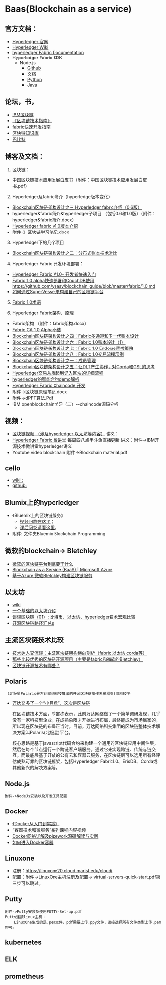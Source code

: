 # Baas(Blockchain as a service)

## 官方文档：
- [Hyperledger 官网](https://www.hyperledger.org/)
- [Hyperledger Wiki](https://wiki.hyperledger.org/)
- [hyperledger Fabric Documentation](http://hyperledger-fabric.readthedocs.io/en/latest/)
- Hyperledger Fabric SDK
  -	Node.js
     - [Github](https://github.com/hyperledger/fabric-sdk-node)
	 - [文档](http://hyperledger-fabric.readthedocs.io/en/latest/nodesdk.html)
    - [Python](https://github.com/hyperledger/fabric-sdk-py)
    - [Java](https://github.com/hyperledger/fabric-sdk-java)

## 论坛，书，
 - [IBM区块链](http://www-31.ibm.com/ibm/cn/blockchain/)
 - [《区块链技术指南》](https://github.com/yeasy/blockchain_guide)
 - [fabric快速开发指南](https://www.ibm.com/developerworks/cn/cloud/library/cl-ibm-blockchain-101-quick-start-guide-for-developers-bluemix-trs/index.html)
 - [区块链知识库](http://lib.csdn.net/blockchain/node/761)
 - [巴比特](http://8btc.com/xueyuan)


## 博客及文档：

1. 区块链：
 - 中国区块链技术应用发展白皮书（附件：中国区块链技术应用发展白皮书.pdf）
2. Hyperledger及fabric简介（hyperledge版本变化）
 - [Blockchain区块链架构设计之三 Hyperledger fabric介绍（0.6版）](https://zhuanlan.zhihu.com/p/23947372)
 - hyperledger&fabric简介&hyperledger子项目 （包括0.6和1.0版）（附件：hyperledger&fabric简介.docx）
 - [Hyperledger fabric v1.0版本介绍](https://zhuanlan.zhihu.com/p/25383775)
 - 附件-》区块链学习笔记.docx
3. Hyperledger下的几个项目
 - [Blockchain区块链架构设计之二：分布式账本技术对比](https://zhuanlan.zhihu.com/p/23463699)
4. Hyperledger Fabric 开发环境部署：
 - [Hyperledger Fabric V1.0– 开发者快速入门](https://zhuanlan.zhihu.com/p/25070745)
 - [Fabric 1.0 alpha快速部署和CouchDB使用](https://zhuanlan.zhihu.com/p/25849348)
https://github.com/yeasy/blockchain_guide/blob/master/fabric/1.0.md
 - [如何通过SuperVessel来构建自己的区域链平台](http://blog.csdn.net/zgljl2012/article/details/52608580)
5. [Fabric 1.0术语](http://wutongtree.github.io/translations/Fabric-V1.0-glossary_zh?from=groupmessage&isappinstalled=0)

6. Hyperledger Fabric架构、原理
 - Fabric架构 （附件：fabric架构.docx）
 - [Fabric CA 1.0 Alpha小结](http://8btc.com/article-4515-1.html)
 - [Blockchain区块链架构设计之四：Fabric多通道和下一代账本设计](https://zhuanlan.zhihu.com/p/24605987)
 - [Blockchain区块链架构设计之六：Fabric 1.0账本设计（1）](https://zhuanlan.zhihu.com/p/25119939)
 - [Blockchain区块链架构设计之七：Fabric 1.0 Endorse背书策略](https://zhuanlan.zhihu.com/p/25295608)
 - [Blockchain区块链架构设计之八：Fabric 1.0交易流程示例](https://zhuanlan.zhihu.com/p/25991010)
 - [Blockchain区块链架构设计之一：成员管理](https://zhuanlan.zhihu.com/p/23356616)
 - [Blockchain区块链架构设计之五：让DLT产生协作，对Corda和GSL的思考](https://zhuanlan.zhihu.com/p/25061575)
 - [Hyperledger交易从发起到记入区块的详细流程](https://zhuanlan.zhihu.com/p/25987862)
 - [hyperledger的智能合约demo解析](http://blog.csdn.net/mcdullsin/article/details/51670780)
 - [Hyperledger Fabric Chaincode 开发](http://8btc.com/article-4514-1.html)
 - 附件->区块链原理笔记.docx
 - 附件->dPFT算法.Pdf
 - [IBM openblockchain学习（二）--chaincode源码分析](http://blog.csdn.net/pangjiuzala/article/details/50964164)

## 视频：
 - [区块链视频 （涉及hyperledger 以太坊等内容）](http://i.youku.com/i/UMzQwOTIzMzUyMA==/videos?spm=a2hzp.8244740.0.0)
	讲义：
 - [Hyperledger Fabric 微讲堂](https://www.ibm.com/developerworks/community/blogs/3302cc3b-074e-44da-90b1-5055f1dc0d9c/entry/opentech-blockchain?lang=zh)
	每周四八点半斗鱼直播更新
	讲义：附件->IBM开源技术微讲堂hyperledger讲义
- Youtube video blockchain
	附件->Blockchain material.pdf

## cello
- [wiki :](https://wiki.hyperledger.org/projects/cello)
- [github: ](https://github.com/hyperledger/cello)

## Blumix上的hyperledger
 - 《Bluemix上的区块链服务》
   - [视频回放在这里](http://v.youku.com/v_show/id_XMjY1MTIzODk0NA==.html)；
   - [课后问卷请看这里](https://wj.qq.com/s/1188794/d618)。
 - 附件: 文件夹Bluemix Blockchain Programming

## 微软的blockchain-> Bletchley
 - [微软的区块链平台到底要干什么](http://www.8btc.com/microsoft-blockchain)
 - [Blockchain as a Service (BaaS) | Microsoft Azure](https://azure.microsoft.com/en-us/solutions/blockchain/)
 - [基于Azure 微软Bletchley构建区块链服务](http://tech.hexun.com/2016-06-17/184454223.html)

## 以太坊
 - [wiki](http://ethfans.org/wikis/Home)
 - [一个基础的以太坊介绍](https://zhuanlan.zhihu.com/p/24012669)
 - [谈谈区块链（01）: 比特币、以太坊、hyperledger技术宏观比较](http://www.8btc.com/bitcoin-hyperledger)
 - [开源区块链路径汇总s](http://blog.csdn.net/cnsd_liuliu/article/details/53196878)
	
## 主流区块链技术比较 
 - [技术达人交流谈：主流区块链架构横向剖析（fabric 以太坊 corda等）](http://mt.sohu.com/20170209/n480266094.shtml)
 - [那些比较优秀的区块链开源项目（主要是fabric和微软的Bletchley）](http://mt.sohu.com/20160709/n458548923.shtml)
 - [区块链开源技术有哪些？](https://www.zhihu.com/question/52711981?from=profile_question_card)

## Polaris 
	 (北极星Polaris是万达网络科技推出的开源区块链操作系统框架)资料较少
 - [万达又多了一个“小目标”，这次是区块链](http://www.tmtpost.com/2507870.html)
	
	在区块链技术方面，季宙栋表示，此前万达网络做了一个简单调研发现，几乎没有一家科技型企业，在成熟象限才开始进行布局，最终能成为市场赢家的，所以现在区块链的布局正当时。目前，万达网络科技集团的区块链整体技术解决方案叫Polaris(北极星)平台。
	
	核心思路是基于javascript代码合约来构建一个通用的区块链应用中间件层，然后在每个节点运行一个跨链客户端服务。通过它来实现跨链、传统与链交互。而最底层基于开放的公有云和容器云服务，在区块链层可以选用所有经评估成熟可靠的区块链框架，包括Hyperledger Fabric1.0、ErisDB、Corda或其他新兴的解决方案等。

## Node.js
	附件->NodeJs安装以及开发工具配置

## Docker
 - [《Docker从入门到实践》](https://github.com/yeasy/docker_practice)
 - [“容器技术和微服务”系列课程内容视频](https://www.ibm.com/developerworks/community/wikis/home?lang=zh#!/wiki/W30b0c771924e_49d2_b3b7_88a2a2bc2e43/page/IBM%E5%BC%80%E6%BA%90%E6%8A%80%E6%9C%AF%E5%BE%AE%E8%AE%B2%E5%A0%82)
 - [Docker网络详解及pipework源码解读与实践](http://www.infoq.com/cn/articles/docker-network-and-pipework-open-source-explanation-practice)
 - [如何进入Docker容器](http://blog.csdn.net/u010397369/article/details/41045251)

## Linuxone
 - 注册：https://linuxone20.cloud.marist.edu/cloud/
 - 配置：附件->LinuxOne主机注册及配置-> virtual-servers-quick-start.pdf第三步可以跳过。

## Putty
	附件->Putty安装及使用PUTTY-Set-up.pdf
	Putty连接linux主机：
		LinuxOne生成的是.pem文件，pdf需要上传.ppy文件，直接选择所有文件类型上传.pem即可。
## kubernetes

## ELK

## prometheus

